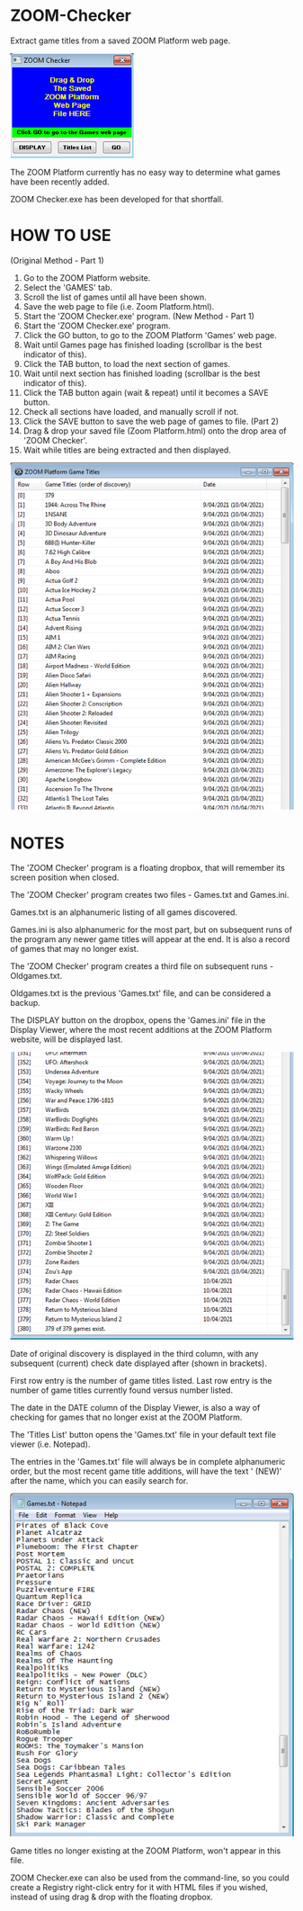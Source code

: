 # ZOOM-Checker
Extract game titles from a saved ZOOM Platform web page.

![zoomcheck_dropbox_1](https://github.com/Twombs/ZOOM-Checker/blob/main/Screenshots/Zoomcheck_dropbox_1.png?raw=true)

The ZOOM Platform currently has no easy way to determine what games have been recently added.

ZOOM Checker.exe has been developed for that shortfall.

# HOW TO USE
(Original Method - Part 1)
1. Go to the ZOOM Platform website.
2. Select the 'GAMES' tab.
3. Scroll the list of games until all have been shown.
4. Save the web page to file (i.e. Zoom Platform.html).
5. Start the 'ZOOM Checker.exe' program.
(New Method - Part 1)
1. Start the 'ZOOM Checker.exe' program.
2. Click the GO button, to go to the ZOOM Platform 'Games' web page.
3. Wait until Games page has finished loading (scrollbar is the best indicator of this).
4. Click the TAB button, to load the next section of games.
5. Wait until next section has finished loading (scrollbar is the best indicator of this).
6. Click the TAB button again (wait & repeat) until it becomes a SAVE button.
7. Check all sections have loaded, and manually scroll if not.
8. Click the SAVE button to save the web page of games to file.
(Part 2)
1. Drag & drop your saved file (Zoom Platform.html) onto the drop area of 'ZOOM Checker'.
2. Wait while titles are being extracted and then displayed.

![zoomcheck_display](https://github.com/Twombs/ZOOM-Checker/blob/main/Screenshots/Zoomcheck_display.png?raw=true)

# NOTES
The 'ZOOM Checker' program is a floating dropbox, that will remember its screen position when closed.

The 'ZOOM Checker' program creates two files - Games.txt and Games.ini.

Games.txt is an alphanumeric listing of all games discovered.

Games.ini is also alphanumeric for the most part, but on subsequent runs of the program any newer game titles will appear at the end. It is also a record of games that may no longer exist.

The 'ZOOM Checker' program creates a third file on subsequent runs - Oldgames.txt.

Oldgames.txt is the previous 'Games.txt' file, and can be considered a backup.

The DISPLAY button on the dropbox, opens the 'Games.ini' file in the Display Viewer, where the most recent additions at the ZOOM Platform website, will be displayed last.

![zoomcheck_display_end](https://github.com/Twombs/ZOOM-Checker/blob/main/Screenshots/Zoomcheck_display_end.png?raw=true)

Date of original discovery is displayed in the third column, with any subsequent (current) check date displayed after (shown in brackets).

First row entry is the number of game titles listed. Last row entry is the number of game titles currently found versus number listed.

The date in the DATE column of the Display Viewer, is also a way of checking for games that no longer exist at the ZOOM Platform.

The 'Titles List' button opens the 'Games.txt' file in your default text file viewer (i.e. Notepad).

The entries in the 'Games.txt' file will always be in complete alphanumeric order, but the most recent game title additions, will have the text ' (NEW)' after the name, which you can easily search for.

![zoomcheck_notepad](https://github.com/Twombs/ZOOM-Checker/blob/main/Screenshots/Zoomcheck_notepad.png?raw=true)

Game titles no longer existing at the ZOOM Platform, won't appear in this file.

ZOOM Checker.exe can also be used from the command-line, so you could create a Registry right-click entry for it with HTML files if you wished, instead of using drag & drop with the floating dropbox.
